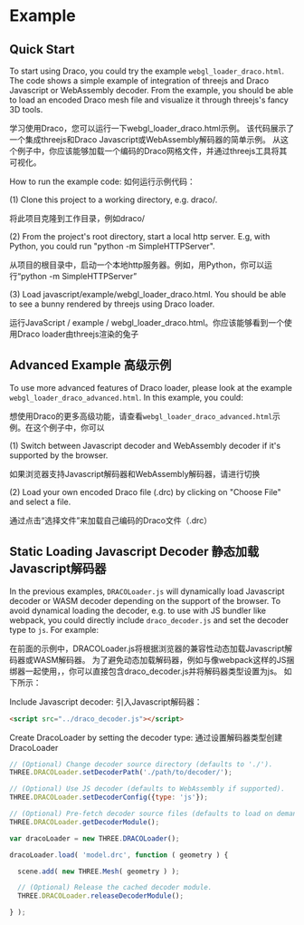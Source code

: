 Example
===========

Quick Start
-----------
To start using Draco, you could try the example `webgl_loader_draco.html`.
The code shows a simple example of integration of threejs and Draco Javascript or WebAssembly decoder. From the example, you should be able to load an encoded Draco mesh file and visualize it through threejs's fancy 3D tools.

学习使用Draco，您可以运行一下webgl_loader_draco.html示例。 该代码展示了一个集成threejs和Draco Javascript或WebAssembly解码器的简单示例。 从这个例子中，你应该能够加载一个编码的Draco网格文件，并通过threejs工具将其可视化。

How to run the example code:  如何运行示例代码：

(1) Clone this project to a working directory, e.g. draco/.

将此项目克隆到工作目录，例如draco/

(2) From the project's root directory, start a local http server.
E.g, with Python, you could run "python -m SimpleHTTPServer".

从项目的根目录中，启动一个本地http服务器。例如，用Python，你可以运行“python -m SimpleHTTPServer”

(3) Load javascript/example/webgl_loader_draco.html. You should be able to see
a bunny rendered by threejs using Draco loader.

运行JavaScript / example / webgl_loader_draco.html。你应该能够看到一个使用Draco loader由threejs渲染的兔子

Advanced Example  高级示例
---------------------
To use more advanced features of Draco loader, please look at the example `webgl_loader_draco_advanced.html`.
In this example, you could:

想使用Draco的更多高级功能，请查看`webgl_loader_draco_advanced.html`示例。在这个例子中，你可以

(1) Switch between Javascript decoder and WebAssembly decoder if it's supported by the browser.

如果浏览器支持Javascript解码器和WebAssembly解码器，请进行切换

(2) Load your own encoded Draco file (.drc) by clicking on "Choose File" and select a file.

通过点击“选择文件”来加载自己编码的Draco文件（.drc）

Static Loading Javascript Decoder  静态加载Javascript解码器
---------------------------------

In the previous examples, `DRACOLoader.js` will dynamically load Javascript decoder or
WASM decoder depending on the support of the browser. To avoid dynamical loading the decoder, e.g. to use with JS bundler like webpack, you could directly include `draco_decoder.js` and set the decoder type to `js`. For example:

在前面的示例中，DRACOLoader.js将根据浏览器的兼容性动态加载Javascript解码器或WASM解码器。 为了避免动态加载解码器，例如与像webpack这样的JS捆绑器一起使用，，你可以直接包含draco_decoder.js并将解码器类型设置为js。 如下所示：

Include Javascript decoder:  引入Javascript解码器：
~~~~~ html
<script src="../draco_decoder.js"></script>
~~~~~

Create DracoLoader by setting the decoder type:  通过设置解码器类型创建DracoLoader
~~~~~ js
// (Optional) Change decoder source directory (defaults to './').
THREE.DRACOLoader.setDecoderPath('./path/to/decoder/');

// (Optional) Use JS decoder (defaults to WebAssembly if supported).
THREE.DRACOLoader.setDecoderConfig({type: 'js'});

// (Optional) Pre-fetch decoder source files (defaults to load on demand).
THREE.DRACOLoader.getDecoderModule();

var dracoLoader = new THREE.DRACOLoader();

dracoLoader.load( 'model.drc', function ( geometry ) {

  scene.add( new THREE.Mesh( geometry ) );

  // (Optional) Release the cached decoder module.
  THREE.DRACOLoader.releaseDecoderModule();

} );
~~~~~
